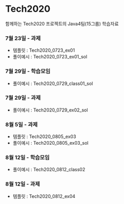 # Tech2020

함께하는 Tech2020 프로젝트의 Java4팀(15그룹) 학습자료

### 7월 23일 - 과제
* 템플릿 : Tech2020_0723_ex01
* 풀이예시 : Tech2020_0723_ex01_sol

### 7월 29일 - 학습모임 
* 풀이예시 : Tech2020_0729_class01_sol

### 7월 29일 - 과제
* 풀이예시 : Tech2020_0729_ex02_sol

### 8월  5일 - 과제
* 템플릿 : Tech2020_0805_ex03
* 풀이예시 : Tech2020_0805_ex03_sol

### 8월 12일 - 학습모임
* 풀이예시 : Tech2020_0812_class02

### 8월 12일 - 과제
* 템플릿 : Tech2020_0812_ex04
